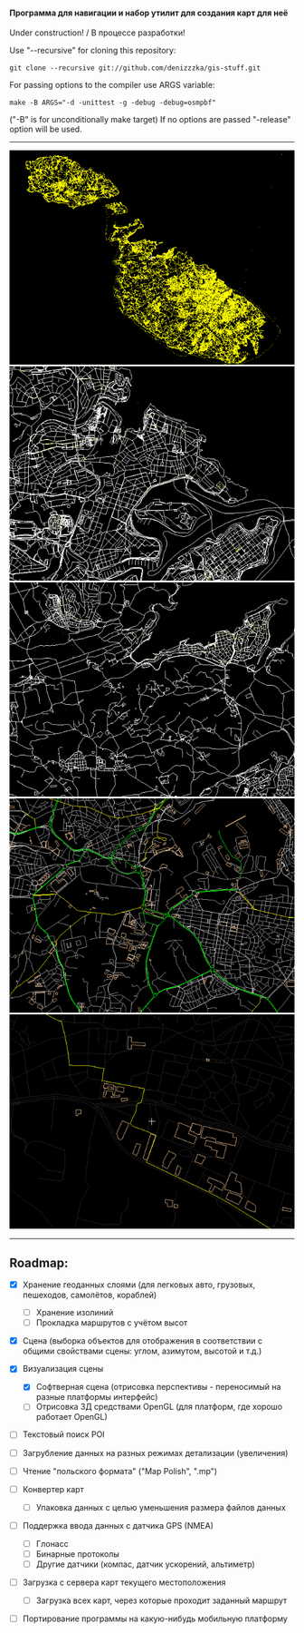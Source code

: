 #### Программа для навигации и набор утилит для создания карт для неё

Under construction! / В процессе разработки!

Use "--recursive" for cloning this repository:
```
git clone --recursive git://github.com/denizzzka/gis-stuff.git
```
For passing options to the compiler use ARGS variable:
```
make -B ARGS="-d -unittest -g -debug -debug=osmpbf"
```
("-B" is for unconditionally make target)
If no options are passed "-release" option will be used.

* * *
![Image](screenshots/hello_world_malta_mercator.png)
![Image](screenshots/malta_lines_1.png)
![Image](screenshots/malta_lines_2.png)
![Image](screenshots/malta_lines_3_colored.png)
![Image](screenshots/malta_5_pathfinding.png)
* * *

Roadmap:
--------------

- [x] Хранение геоданных слоями (для легковых авто, грузовых, пешеходов, самолётов, кораблей)
    - [ ] Хранение изолиний
    - [ ] Прокладка маршрутов с учётом высот

- [x] Сцена (выборка объектов для отображения в соответствии с общими свойствами сцены: углом, азимутом, высотой и т.д.)
    
- [x] Визуализация сцены
    - [x] Софтверная сцена (отрисовка перспективы - переносимый на разные платформы интерфейс)
    - [ ] Отрисовка 3Д средствами OpenGL (для платформ, где хорошо работает OpenGL)

- [ ] Текстовый поиск POI

- [ ] Загрубление данных на разных режимах детализации (увеличения)

- [ ] Чтение "польского формата" ("Map Polish", ".mp")

- [ ] Конвертер карт
    - [ ] Упаковка данных с целью уменьшения размера файлов данных

- [ ] Поддержка ввода данных с датчика GPS (NMEA)
    - [ ] Глонасс
    - [ ] Бинарные протоколы
    - [ ] Другие датчики (компас, датчик ускорений, альтиметр)

- [ ] Загрузка с сервера карт текущего местоположения
    - [ ] Загрузка всех карт, через которые проходит заданный маршрут

- [ ] Портирование программы на какую-нибудь мобильную платформу
